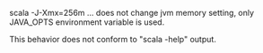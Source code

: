 scala -J-Xmx=256m ... does not change jvm memory setting, only JAVA_OPTS environment variable is used.


This behavior does not conform to "scala -help" output.

